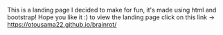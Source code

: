 This is a landing page I decided to make for fun, it's made using html and bootstrap!
Hope you like it :)
to view the landing page click on this link -> https://otousama22.github.io/brainrot/
